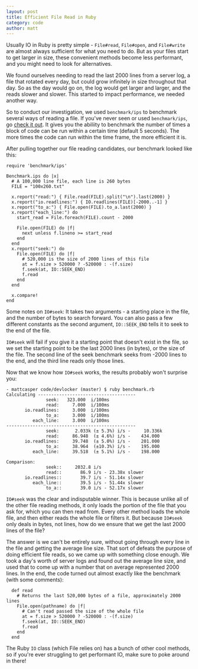 ```yaml
---
layout: post
title: Efficient File Read in Ruby
category: code
author: matt
---
```


Usually IO in Ruby is pretty simple - `File#read`, `File#open`, and `File#write` are almost always sufficient
for what you need to do. But as your files start to get larger in size, these convenient methods become less
performant, and you might need to look for alternatives.

We found ourselves needing to read the last 2000 lines from a server log, a file that rotated every
day, but could grow infinitely in size throughout that day. So as the day would go on, the log would
get larger and larger, and the reads slower and slower. This started to impact performance, we needed
another way.

So to conduct our investigation, we used `benchmark/ips` to benchmark several ways of reading a file. If you've never
seen or used `benchmark/ips`, go [check it out](https://github.com/evanphx/benchmark-ips).
It gives you the abiliity to benchmark the number of times a block of code can be run within a certain time (default 5 seconds).
The more times the code can run within the time frame, the more efficient it is.

After pulling together our file reading candidates, our benchmark looked like this:

```
require 'benchmark/ips'

Benchmark.ips do |x|
  # A 100,000 line file, each line is 260 bytes
  FILE = "100x260.txt"

  x.report("read:") { File.read(FILE).split("\n").last(2000) }
  x.report("io.readlines:") { IO.readlines(FILE)[-2000..-1] }
  x.report("to_a:") { File.open(FILE).to_a.last(2000) }
  x.report("each_line:") do
    start_read = File.foreach(FILE).count - 2000

    File.open(FILE) do |f|
      next unless f.lineno >= start_read
    end
  end
  x.report("seek:") do
    File.open(FILE) do |f|
      # 520,000 is the size of 2000 lines of this file
      at = f.size > 520000 ? -520000 : -(f.size)
      f.seek(at, IO::SEEK_END)
      f.read
    end
  end

  x.compare!
end
```

Some notes on `IO#seek`: It takes two arguments - a starting place in the file, and the number of bytes to search forward.
You can also pass a few different constants as the second argument, `IO::SEEK_END` tells it to seek to the end of the file.

`IO#seek` will fail if you give it a starting point that doesn't exist in the file, so
we set the starting point to be the last 2000 lines (in bytes), or the size of the file. The second line of the seek benchmark seeks from -2000 lines to the end, and the third line reads only those lines.

Now that we know how `IO#seek` works, the results probably won't surprise you:

```
- mattcasper code/devlocker (master) $ ruby benchmark.rb
Calculating -------------------------------------
               seek:   323.000  i/100ms
               read:     7.000  i/100ms
       io.readlines:     3.000  i/100ms
               to_a:     3.000  i/100ms
          each_line:     3.000  i/100ms
-------------------------------------------------
               seek:      2.033k (± 5.3%) i/s -     10.336k
               read:     86.948  (± 4.6%) i/s -    434.000
       io.readlines:     39.748  (± 5.0%) i/s -    201.000
               to_a:     38.964  (±10.3%) i/s -    195.000
          each_line:     39.518  (± 5.1%) i/s -    198.000

Comparison:
               seek::     2032.8 i/s
               read::       86.9 i/s - 23.38x slower
       io.readlines::       39.7 i/s - 51.14x slower
          each_line::       39.5 i/s - 51.44x slower
               to_a::       39.0 i/s - 52.17x slower
```

`IO#seek` was the clear and indisputable winner. This is because unlike all of the other file reading methods, it only loads the portion of the file that you ask for, which you can then read from. Every other method loads the whole file, and then either reads the whole file or filters it. But because `IO#seek` only deals in bytes, not lines,
how do we ensure that we get the last 2000 lines of the file?

The answer is we can't be entirely sure, without going through every line in the file and getting the average line size. That sort of defeats the purpose of doing efficient file reads, so we came up with something close enough. We took a day's worth of server logs and found out the average line size, and used that to come up with a number that on average represented 2000 lines. In the end, the code turned out almost exactly like the benchmark (with some comments):

```
  def read
    # Returns the last 520,000 bytes of a file, approximately 2000 lines
    File.open(pathname) do |f|
      # Can't read passed the size of the whole file
      at = f.size > 520000 ? -520000 : -(f.size)
      f.seek(at, IO::SEEK_END)
      f.read
    end
  end
```

The Ruby `IO` class (which File relies on) has a bunch of other cool methods, so if you're ever struggling to get performant IO, make sure to poke around in there!
